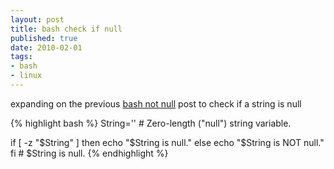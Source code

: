 ```yaml
--- 
layout: post
title: bash check if null
published: true
date: 2010-02-01
tags: 
- bash
- linux
---
```

expanding on the previous [bash not null](http://blog.justin.kelly.org.au/bash-check-if-not-null)  post
to check if a string is null

{% highlight bash %}
String='' # Zero-length ("null") string variable. 

if [ -z "$String" ] 
then 
 echo "\$String is null." 
else 
 echo "\$String is NOT null." 
fi # $String is null. 
{% endhighlight %}
